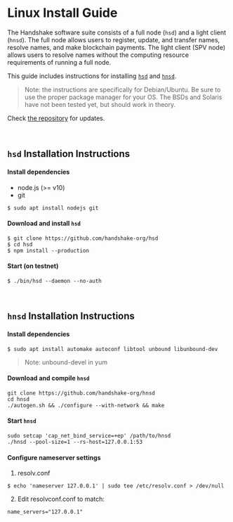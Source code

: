 # Linux Install Guide

The Handshake software suite consists of a full node (`hsd`) and a light
client (`hnsd`). The full node allows users to register, update, and transfer
names, resolve names, and make blockchain payments. The light client (SPV node)
allows users to resolve names without the computing resource requirements of
running a full node.

This guide includes instructions for installing
[`hsd`](#hsd-installation-instructions) and
[`hnsd`](#hnsd-installation-instructions).

> Note: the instructions are specifically for Debian/Ubuntu. Be sure to use the
proper package manager for your OS. The BSDs and Solaris have not been tested yet,
but should work in theory.

Check [the repository](https://github.com/handshake-org/hsd#install) for updates.

<br/>

## `hsd` Installation Instructions
#### Install dependencies
- node.js (>= v10)
- git
```
$ sudo apt install nodejs git
```

#### Download and install `hsd`
```
$ git clone https://github.com/handshake-org/hsd
$ cd hsd
$ npm install --production
```

#### Start (on testnet)
```
$ ./bin/hsd --daemon --no-auth
```

<br/>

## `hnsd` Installation Instructions
#### Install dependencies
```
$ sudo apt install automake autoconf libtool unbound libunbound-dev
```
>Note: unbound-devel in yum

#### Download and compile `hnsd`
```
git clone https://github.com/handshake-org/hnsd
cd hnsd
./autogen.sh && ./configure --with-network && make
```

#### Start `hnsd`
```
sudo setcap 'cap_net_bind_service=+ep' /path/to/hnsd
./hnsd --pool-size=1 --rs-host=127.0.0.1:53
```

#### Configure nameserver settings
1. resolv.conf
```
$ echo 'nameserver 127.0.0.1' | sudo tee /etc/resolv.conf > /dev/null
```

2. Edit resolvconf.conf to match:
```
name_servers="127.0.0.1"
```
